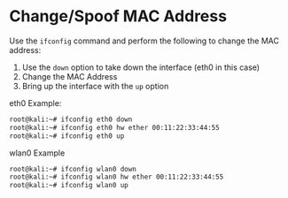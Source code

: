 # Change/Spoof MAC Address
Use the `ifconfig` command and perform the following to change the MAC address:
1. Use the `down` option to take down the interface (eth0 in this case)
2. Change the MAC Address
3. Bring up the interface with the `up` option

eth0 Example:
```bash
root@kali:~# ifconfig eth0 down
root@kali:~# ifconfig eth0 hw ether 00:11:22:33:44:55
root@kali:~# ifconfig eth0 up
```

wlan0 Example
```bash
root@kali:~# ifconfig wlan0 down
root@kali:~# ifconfig wlan0 hw ether 00:11:22:33:44:55
root@kali:~# ifconfig wlan0 up

```

